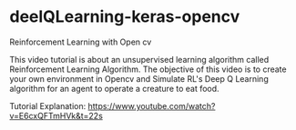 # deelQLearning-keras-opencv
Reinforcement Learning with Open cv

This video tutorial is about an unsupervised learning algorithm called Reinforcement Learning Algorithm.
The objective of this video is to create your own environment in Opencv and Simulate RL's Deep Q Learning algorithm for an agent to operate a creature to eat food.


Tutorial Explanation: https://www.youtube.com/watch?v=E6cxQFTmHVk&t=22s
